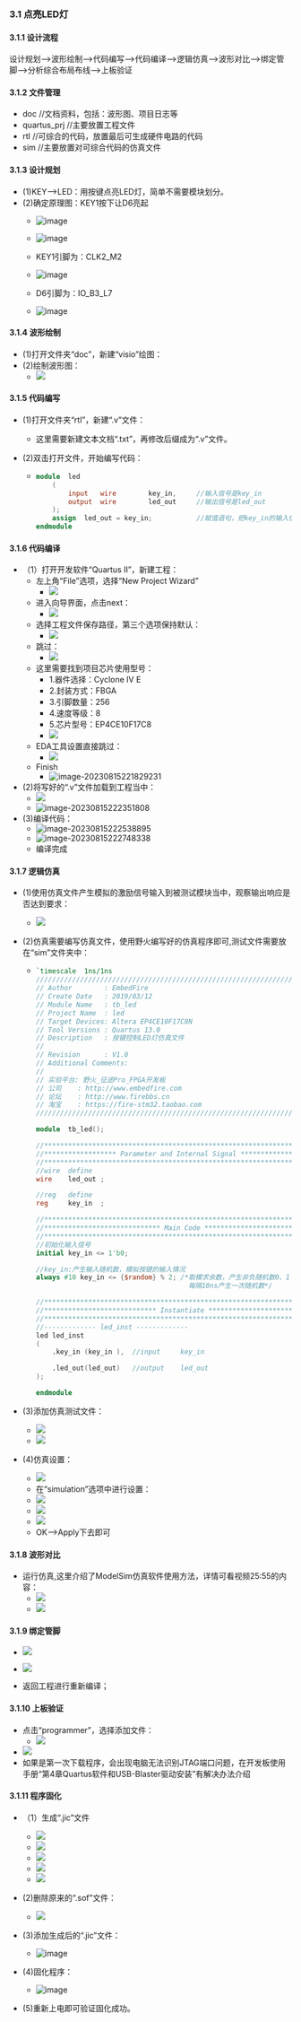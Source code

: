 ### 3.1 点亮LED灯

#### 3.1.1 设计流程

​	设计规划-->波形绘制-->代码编写-->代码编译-->逻辑仿真-->波形对比-->绑定管脚-->分析综合布局布线-->上板验证

#### 3.1.2 文件管理

* doc				//文档资料，包括：波形图、项目日志等
* quartus_prj     //主要放置工程文件
* rtl                 //可综合的代码，放置最后可生成硬件电路的代码
* sim               //主要放置对可综合代码的仿真文件

#### 3.1.3 设计规划

* (1)KEY-->LED：用按键点亮LED灯，简单不需要模块划分。
* (2)确定原理图：KEY1按下让D6亮起
  * ![image](https://github.com/user-attachments/assets/9c249afc-3cc3-4371-a275-1a3686c4525f)

  * ![image](https://github.com/user-attachments/assets/97023c7d-83cb-49b3-9f18-43b176fff62b)

  * KEY1引脚为：CLK2_M2
  * ![image](https://github.com/user-attachments/assets/a9131b5f-2012-4524-95b3-613acfcb5ad5)

  * D6引脚为：IO_B3_L7
  * ![image](https://github.com/user-attachments/assets/4a2b9ae1-559c-46c3-b457-92bf87441cfa)


#### 3.1.4 波形绘制

* (1)打开文件夹“doc”，新建“visio”绘图：
* (2)绘制波形图：
  * ![](https://pic.imgdb.cn/item/64db7fb6661c6c8e549665bd.jpg)

#### 3.1.5 代码编写

* (1)打开文件夹“rtl”，新建“.v”文件：

  * 这里需要新建文本文档“.txt”，再修改后缀成为“.v”文件。

* (2)双击打开文件，开始编写代码：

  * ``` verilog
    module	led
        (
            input	wire		key_in,		//输入信号是key_in
            output	wire		led_out		//输出信号是led_out
        );
        assign	led_out = key_in;			//赋值语句，把key_in的输入信号赋给led_out输出信号
    endmodule
    ```

#### 3.1.6 代码编译

* （1）打开开发软件“Quartus II”，新建工程：
  * 左上角“File”选项，选择“New Project Wizard”
    * ![](https://pic.imgdb.cn/item/64db840f661c6c8e54a1d31e.jpg)
  * 进入向导界面，点击next：
    * ![](https://pic.imgdb.cn/item/64db84b8661c6c8e54a397a4.jpg)
  * 选择工程文件保存路径，第三个选项保持默认：
    * ![](https://pic.imgdb.cn/item/64db8557661c6c8e54a58d94.jpg)
  * 跳过：
    * ![](https://pic.imgdb.cn/item/64db86a2661c6c8e54a9074a.jpg)
  * 这里需要找到项目芯片使用型号：
    * 1.器件选择：Cyclone IV E
    * 2.封装方式：FBGA
    * 3.引脚数量：256
    * 4.速度等级：8
    * 5.芯片型号：EP4CE10F17C8
    * ![](https://pic.imgdb.cn/item/64db8719661c6c8e54aa4fae.jpg)
  * EDA工具设置直接跳过：
    * ![](https://pic.imgdb.cn/item/64db890e661c6c8e54affc62.jpg)
  * Finish
    * ![image-20230815221829231](C:\Users\10482\AppData\Roaming\Typora\typora-user-images\image-20230815221829231.png)
* (2)将写好的“.v”文件加载到工程当中：
  * ![](https://pic.imgdb.cn/item/64db89c4661c6c8e54b1f8c5.jpg)
  * ![image-20230815222351808](C:\Users\10482\AppData\Roaming\Typora\typora-user-images\image-20230815222351808.png)
* (3)编译代码：
  * ![image-20230815222538895](C:\Users\10482\AppData\Roaming\Typora\typora-user-images\image-20230815222538895.png)
  * ![image-20230815222748338](C:\Users\10482\AppData\Roaming\Typora\typora-user-images\image-20230815222748338.png)
  * 编译完成

#### 3.1.7 逻辑仿真

* (1)使用仿真文件产生模拟的激励信号输入到被测试模块当中，观察输出响应是否达到要求：

  * ![](https://pic.imgdb.cn/item/64db8bcc661c6c8e54b74a40.jpg)

* (2)仿真需要编写仿真文件，使用野火编写好的仿真程序即可,测试文件需要放在“sim”文件夹中：

  * ``` verilog
    `timescale  1ns/1ns
    ///////////////////////////////////////////////////////////////////////////
    // Author        : EmbedFire
    // Create Date   : 2019/03/12
    // Module Name   : tb_led
    // Project Name  : led
    // Target Devices: Altera EP4CE10F17C8N
    // Tool Versions : Quartus 13.0
    // Description   : 按键控制LED灯仿真文件
    //
    // Revision      : V1.0
    // Additional Comments:
    // 
    // 实验平台: 野火_征途Pro_FPGA开发板
    // 公司    : http://www.embedfire.com
    // 论坛    : http://www.firebbs.cn
    // 淘宝    : https://fire-stm32.taobao.com
    //////////////////////////////////////////////////////////////////////////
    
    module  tb_led();
    
    //********************************************************************//
    //****************** Parameter and Internal Signal *******************//
    //********************************************************************//
    //wire  define
    wire    led_out ;
    
    //reg   define
    reg     key_in  ;
    
    //********************************************************************//
    //***************************** Main Code ****************************//
    //********************************************************************//
    //初始化输入信号
    initial key_in <= 1'b0;
    
    //key_in:产生输入随机数，模拟按键的输入情况
    always #10 key_in <= {$random} % 2; /*取模求余数，产生非负随机数0、1
                                          每隔10ns产生一次随机数*/
    
    //********************************************************************//
    //**************************** Instantiate ***************************//
    //********************************************************************//
    //------------- led_inst -------------
    led led_inst
    (
        .key_in (key_in ),  //input     key_in
    
        .led_out(led_out)   //output    led_out
    );
    
    endmodule
    
    ```

* (3)添加仿真测试文件：

  * ![](https://pic.imgdb.cn/item/64db89c4661c6c8e54b1f8c5.jpg)
  * ![](https://pic.imgdb.cn/item/64db8daf661c6c8e54bc538b.jpg)

* (4)仿真设置：

  * ![](https://pic.imgdb.cn/item/64db8e21661c6c8e54bd8e0e.jpg)
  * 在“simulation”选项中进行设置：
  * ![](https://pic.imgdb.cn/item/64db8f67661c6c8e54c0fe77.jpg)
  * ![](https://pic.imgdb.cn/item/64db8f45661c6c8e54c09be3.jpg)
  * ![](https://pic.imgdb.cn/item/64db900e661c6c8e54c2ce27.jpg)
  * OK-->Apply下去即可

#### 3.1.8 波形对比

* 运行仿真,这里介绍了ModelSim仿真软件使用方法，详情可看视频25:55的内容：
  * ![](https://pic.imgdb.cn/item/64db90fd661c6c8e54c53a13.jpg)
  * ![](https://pic.imgdb.cn/item/64db934d661c6c8e54cb7276.jpg)

#### 3.1.9 绑定管脚

* ![](https://pic.imgdb.cn/item/64db9396661c6c8e54cc30b3.jpg)
* ![](https://pic.imgdb.cn/item/64db93f8661c6c8e54cd3ba4.jpg)

* 返回工程进行重新编译；

#### 3.1.10 上板验证

* 点击“programmer”，选择添加文件：
  * ![](https://pic.imgdb.cn/item/64db9521661c6c8e54d1163f.jpg)
* ![](https://pic.imgdb.cn/item/64db96b5661c6c8e54d761e5.jpg)
* 如果是第一次下载程序，会出现电脑无法识别JTAG端口问题，在开发板使用手册“第4章Quartus软件和USB-Blaster驱动安装”有解决办法介绍

#### 3.1.11 程序固化

* （1）生成“.jic”文件
  * ![](https://pic.imgdb.cn/item/64db9721661c6c8e54d9242b.jpg)
  * ![](https://pic.imgdb.cn/item/64db97b8661c6c8e54db895b.jpg)
  * ![](https://pic.imgdb.cn/item/64db980f661c6c8e54dcda36.jpg)
  * ![](https://pic.imgdb.cn/item/64db985d661c6c8e54de00f9.jpg)
  * ![](https://pic.imgdb.cn/item/64db9873661c6c8e54de5703.jpg)
* (2)删除原来的“.sof”文件：
  * ![](https://pic.imgdb.cn/item/64db98a9661c6c8e54df2235.jpg)
* (3)添加生成后的“.jic”文件：
  * ![image](https://github.com/user-attachments/assets/34228ff8-c0a4-4716-8d1e-43b0597976af)

* (4)固化程序：
  * ![image](https://github.com/user-attachments/assets/9b2ef638-ebca-4bb0-b037-fb7c74423138)

* (5)重新上电即可验证固化成功。
